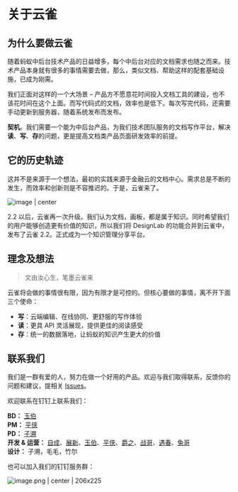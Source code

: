 # 关于云雀

## 为什么要做云雀

随着蚂蚁中后台技术产品的日益增多，每个中后台对应的文档需求也随之而来。技术产品本身就有很多的事情需要去做，那么，类似文档、帮助这样的配套基础设施，已成为刚需。

我们正面对这样的一个大场景 – 产品方不愿意花时间投入文档工具的建设，也不该花时间在这个上面。而写代码式的文档，效率也是低下。每次写完代码，还需要手动更新到服务器，随着系统发布而发布。

**契机**。我们需要一个能为中后台产品，为我们技术团队服务的文档写作平台，解决**读**、**写**、**存**的问题，更是提高文档类产品页面研发效率的前提。

## 它的历史轨迹

这并不是来源于一个想法，最初的实践来源于金融云的文档中心。需求总是不断的发生，而效率和创新则是不容推迟的。于是，云雀来了。

![image | center](http://larkdoc-assets.oss-cn-hangzhou-zmf.aliyuncs.com/7q56q0niqh0m83x9wsmr/image.png "")


2.2 以后，云雀再一次升级。我们认为文档，画板，都是属于知识。同时希望我们的用户能够创造更有价值的知识，所以我们将 DesignLab 的功能合并到云雀中，发布了云雀 2.2。正式成为一个知识管理分享平台。

## 理念及想法

> 文由汝心生，笔墨云雀来


云雀将会做的事情很有限，因为有限才是可控的。但核心要做的事情，离不开下面三个使命：

* **写**：云端编辑、在线协同、更舒服的写作体验
* **读**：更具 API 灵活展现，提供更佳的阅读感受
* **存**：统一的数据落地，让蚂蚁的知识产生更大的价值


## 联系我们

我们是一群有爱的人，努力在做一个好用的产品。欢迎与我们取得联系，反馈你的问题和建议，提相关 [Issues](https://lark.alipay.com/lark/topics)。

欢迎联系在钉钉上联系我们：

**BD：** [玉伯](dingtalk://dingtalkclient/action/sendmsg?spm=a1z2e.8089787.content.dingtalk.PEHmtD&dingtalk_id=lifesinger)  
**PM：** [平侠](dingtalk://dingtalkclient/action/sendmsg?spm=a1z2e.8089787.content.dingtalk.oeOzZ3&dingtalk_id=xu8zfxx)  
**PD：** [子溯](dingtalk://dingtalkclient/action/sendmsg?spm=a1z2e.8089787.content.dingtalk.yJMGo4&dingtalk_id=hicaicai)  
**开发 & 运营：** [自成](dingtalk://dingtalkclient/action/sendmsg?dingtalk_id=huacnlee)、[展新](dingtalk://dingtalkclient/action/sendmsg?spm=a1z2e.8089787.content.dingtalk.Scq38U&dingtalk_id=itcpx1s)、[玉伯](dingtalk://dingtalkclient/action/sendmsg?spm=a1z2e.8089787.content.dingtalk.PEHmtD&dingtalk_id=lifesinger)、[平侠](dingtalk://dingtalkclient/action/sendmsg?spm=a1z2e.8089787.content.dingtalk.oeOzZ3&dingtalk_id=xu8zfxx)、[爵之](dingtalk://dingtalkclient/action/sendmsg?spm=a1z2e.8089787.content.dingtalk.6Z3IDR&dingtalk_id=hanyee)、[战哥](dingtalk://dingtalkclient/action/sendmsg?spm=a1z2e.8089787.content.dingtalk.iCR899&dingtalk_id=ez8bmjo)、[遇春](dingtalk://dingtalkclient/action/sendmsg?dingtalk_id=frontwindsky)、[兔哥](dingtalk://dingtalkclient/action/sendmsg?spm=a1z2e.8089787.content.dingtalk.nSy5aP&dingtalk_id=vql61ih)  
**设计：** 子溯，毛毛，竹尔

也可以加入我们的钉钉服务群：


![image.png | center | 206x225](https://private-alipayobjects.alipay.com/alipay-rmsdeploy-image/skylark/png/50806f38-2ff1-41a9-b9b4-fc9ad5a35bca.png "")

